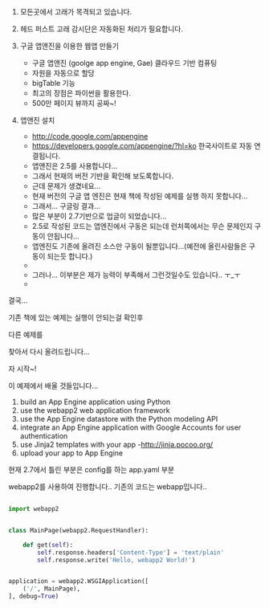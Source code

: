 1. 모든곳에서 고래가 목격되고 있습니다.  
2. 헤드 퍼스트 고래 감시단은 자동화된 처리가 필요합니다. 
3. 구글 앱앤진을 이용한 웹앱 만들기 
    - 구글 앱앤진 (goolge app engine, Gae) 클라우드 기반 컴퓨팅 
    - 자원을 자동으로 할당 
    - bigTable 기능
    - 최고의 장점은 파이썬을 활용한다. 
    - 500만 페이지 뷰까지 공짜~! 
    
4.  앱앤진 설치 
    - http://code.google.com/appengine
    - https://developers.google.com/appengine/?hl=ko 한국사이트로 자동 연결됩니다. 
    - 앱앤진은 2.5를 사용합니다... 
    - 그래서 현재의 버전 기반을 확인해 보도록합니다. 
    - 근데 문제가 생겼네요... 
    - 현재 버전의 구글 앱 엔진은 현재 책에 작성된 예제를 실행 하지 못합니다... 
    - 그래서... 구글링 결과... 
    - 많은 부분이 2.7기반으로 업글이 되었습니다... 
    - 2.5로 작성된 코드는 앱엔진에서 구동은 되는데 런처쪽에서는 무슨 문제인지 구동이 안됩니다... 
    - 앱엔진도 기존에 올려진 소스만 구동이 될뿐입니다...(예전에 올린사람들은 구동이 되는듯 합니다.) 
    - 
    - 그러나... 이부분은 제가 능력이 부족해서 그런것일수도 있습니다.. ㅜ_ㅜ 
    - 
결국... 

기존 책에 있는 예제는 실행이 안되는걸 확인후 

다른 예제를 

찾아서 다시 올려드립니다... 

자 시작~! 

이 예제에서 배울 것들입니다... 


1. build an App Engine application using Python
2. use the webapp2 web application framework
3. use the App Engine datastore with the Python modeling API
4. integrate an App Engine application with Google Accounts for user authentication
5. use Jinja2 templates with your app
    -http://jinja.pocoo.org/ 
6. upload your app to App Engine

현재 2.7에서 틀린 부분은 config를 하는 app.yaml 부분 

webapp2를 사용하여 진행합니다.. 기존의 코드는 webapp입니다.. 

````python

import webapp2


class MainPage(webapp2.RequestHandler):

    def get(self):
        self.response.headers['Content-Type'] = 'text/plain'
        self.response.write('Hello, webapp2 World!')


application = webapp2.WSGIApplication([
    ('/', MainPage),
], debug=True)

````





